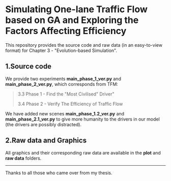 # Simulating One-lane Traffic Flow based on GA and Exploring the Factors Affecting Efficiency

This repository provides the source code and raw data (in an easy-to-view format) for Chapter 3 - "Evolution-based Simulation".

## 1.Source code
We provide two experiments **main_phase_1_ver.py** and **main_phase_2_ver.py**, which corresponds from TFM:
>3.3 Phase 1 - Find the "Most Civilised" Driver" 
>
>3.4 Phase 2 - Verify The Efficiency of Traffic Flow 

We have added new scenes **main_phase_1.2_ver.py** and **main_phase_2.1_ver.py** to give more humanity to the drivers in our model (the drivers are possibly distracted).

## 2.Raw data and Graphics
All graphics and their corresponding raw data are available in the **plot** and **raw data** folders.



****************************************************
Thanks to all those who came over from my thesis.
